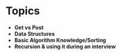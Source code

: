 # Topics
- **Get vs Post**
- **Data Structures**
- **Basic Algorithm Knowledge/Sorting**
- **Recursion & using it during an interview**